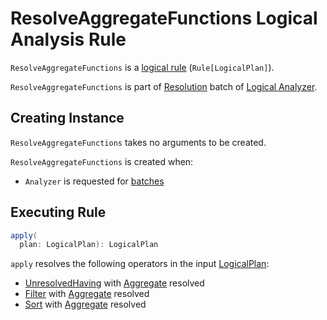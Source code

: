 # ResolveAggregateFunctions Logical Analysis Rule

`ResolveAggregateFunctions` is a [logical rule](../catalyst/Rule.md) (`Rule[LogicalPlan]`).

`ResolveAggregateFunctions` is part of [Resolution](../Analyzer.md#Resolution) batch of [Logical Analyzer](../Analyzer.md).

## Creating Instance

`ResolveAggregateFunctions` takes no arguments to be created.

`ResolveAggregateFunctions` is created when:

* `Analyzer` is requested for [batches](../Analyzer.md#batches)

## <span id="apply"> Executing Rule

```scala
apply(
  plan: LogicalPlan): LogicalPlan
```

`apply` resolves the following operators in the input [LogicalPlan](../logical-operators/LogicalPlan.md):

* [UnresolvedHaving](../logical-operators/UnresolvedHaving.md) with [Aggregate](../logical-operators/Aggregate.md) resolved
* [Filter](../logical-operators/Filter.md) with [Aggregate](../logical-operators/Aggregate.md) resolved
* [Sort](../logical-operators/Sort.md) with [Aggregate](../logical-operators/Aggregate.md) resolved

